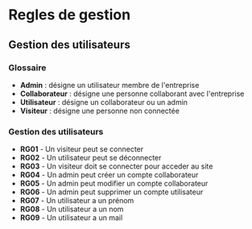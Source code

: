 # Regles de gestion

## Gestion des utilisateurs

### Glossaire

- **Admin** : désigne un utilisateur membre de l'entreprise
- **Collaborateur** : désigne une personne collaborant avec l'entreprise
- **Utilisateur** : désigne un collaborateur ou un admin
- **Visiteur** : désigne une personne non connectée

### Gestion des utilisateurs

- **RG01** - Un visiteur peut se connecter
- **RG02** - Un utilisateur peut se déconnecter
- **RG03** - Un visiteur doit se connecter pour acceder au site
- **RG04** - Un admin peut créer un compte collaborateur
- **RG05** - Un admin peut modifier un compte collaborateur
- **RG06** - Un admin peut supprimer un compte utilisateur
- **RG07** - Un utilisateur a un prénom
- **RG08** - Un utilisateur a un nom
- **RG09** - Un utilisateur a un mail

